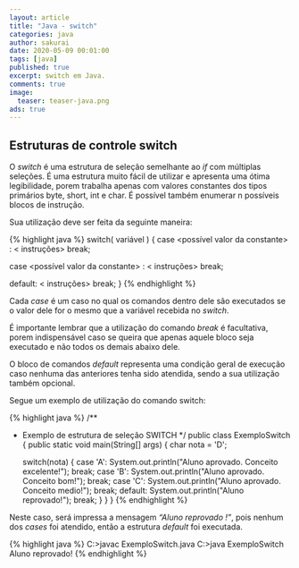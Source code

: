 ```yaml
---
layout: article
title: "Java - switch"
categories: java
author: sakurai
date: 2020-05-09 00:01:00
tags: [java]
published: true
excerpt: switch em Java.
comments: true
image:
  teaser: teaser-java.png
ads: true
---
```


## Estruturas de controle switch

O *switch* é uma estrutura de seleção semelhante ao *if* com múltiplas seleções. É uma estrutura muito fácil de utilizar e apresenta uma ótima legibilidade, porem trabalha apenas com valores constantes dos tipos primários byte, short, int e char. É possível também enumerar n possíveis blocos de instrução.

Sua utilização deve ser feita da seguinte maneira:

{% highlight java %}
switch( variável ) {
  case <possível valor da constante> :
    < instruções>
    break;

  case <possível valor da constante> :
    < instruções>
    break;

  default:
  < instruções>
    break;
}
{% endhighlight %}

Cada *case* é um caso no qual os comandos dentro dele são executados se o valor dele for o mesmo que a variável recebida no *switch*.

É importante lembrar que a utilização do comando *break* é facultativa, porem indispensável caso se queira que apenas aquele bloco seja executado e não todos os demais abaixo dele.

O bloco de comandos *default* representa uma condição geral de execução caso nenhuma das anteriores tenha sido atendida, sendo a sua utilização também opcional.

Segue um exemplo de utilização do comando switch:

{% highlight java %}
/**
 * Exemplo de estrutura de seleção SWITCH
 */
public class ExemploSwitch {
  public static void main(String[] args) {
    char nota = 'D';

    switch(nota) {
      case 'A':
        System.out.println("Aluno aprovado. Conceito excelente!");
        break;
      case 'B':
        System.out.println("Aluno aprovado. Conceito bom!");
        break;
      case 'C':
        System.out.println("Aluno aprovado. Conceito medio!");
        break;
      default:
        System.out.println("Aluno reprovado!");
        break;
    }
  }
}
{% endhighlight %}

Neste caso, será impressa a mensagem *“Aluno reprovado !”*, pois nenhum dos *cases* foi atendido, então a estrutura *default* foi executada.

{% highlight java %}
C:\>javac ExemploSwitch.java
C:\>java ExemploSwitch
Aluno reprovado!
{% endhighlight %}